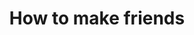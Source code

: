 ---
tag: how-to-make-friends
title: How to make friends
description: >-
  Learning how to make friends doesn't have to be difficult. If you follow these
  steps, then you can build a vibrant social life and escape a life of
  loneliness and isolation. 
hero:
  label:
  heading:
  text_markdown:
page_blocks:
  - _id: block_rich_text
    alignment:
    text_markdown: >-
      Your relationships with other people are the most important thing in your
      life.


      It doesn’t matter how much money you make or how many things you
      accomplish if you don’t have any good friends to share your life with. If
      you doubt that, imagine hitting all of your goals and accomplishments.
      Then imagine that you have no friends to celebrate with, no family members
      to call, and no one who really cares—and the likes you get on social media
      don’t count.


      That emptiness you felt is the importance of friendship. You don’t even
      need a large social circle, but it needs to exist. It doesn’t matter if
      you’re an extrovert, introvert, or somewhere in between. You still need at
      least a few close friends to share your life with.


      Social media friends and co-workers don’t count—at least not initially.
      You have to transition those digital acquaintances and work buddies into
      new friendships. The following articles outline some useful methods for
      making new friends, no matter what you are or what you’re doing.


      ## How to make friends


      [**Hobbies to make new friends:**](/hobbies-to-make-friends/) This article
      breaks down the best hobbies to find potential new friends based on
      developing and then finding people with similar interests. Even if you
      were isolated because of the pandemic, these are great tips to help you
      meet others now that the world has opened back up.


      [**How to make friends as an adult:**](/how-to-make-friends-as-an-adult/)
      Making friends as an adult is hard because we’re out of the artificial
      environment of high school or college. Your social circle mainly now only
      consists of coworkers and people to drink with. Drawing on things that you
      know how to lead or things that you have an interest in learning, this
      article will teach you some cool ways to build new relationships.


      [**How to make friends in a new
      city:**](/how-to-make-friends-in-a-new-city/) Making friends in a new city
      is one of the most difficult things to do. A lot of people imagine that
      it’s easy, but stepping out of your comfort zone and exerting so much
      energy on something you never had to think about is difficult. This post
      teaches you tactics and strategies for making friends in a new city and
      how to handle the social anxiety and mental health strain that this
      endeavor can cause.


      [**Why you don’t have any friends:**](/why-you-cant-make-friends/) This
      post explores why, despite your best efforts, you can’t seem to make any
      friends. Then you learn how to make lasting friendships, not just drinking
      buddies or people on social media.


      ## How to improve social skills


      [**How to be the most interesting man in the
      room:**](/how-to-be-interesting/)Interesting people have an advantage when
      it comes to making friends. More people want to be around them so they’re
      rarely without an invite to meet up, which gives them an opportunity to
      make new friends. This article shows you how to become a more interesting
      person and give off that cool mysterious vibe.


      [**How to start and have a conversation:**](/how-to-start-a-conversation/)
      If you master conversation starters, small talk, being a good listener,
      and body language, it will be a lot easier for you to communicate. The
      easier it is for you to communicate, the easier it will be for you to make
      new friends. Even if you don’t have any common interests with the person
      you’re trying to befriend, they will feel like you do because of how great
      your conversational ability will become after reading this post.


      [**How to be more charismatic:**](/how-to-be-charismatic/) Someone once
      told me that charm makes people like you, but charisma makes people want
      you to like them. This is a subtle but significant difference. Being
      charismatic is a cheat code for socializing. People will always pursue you
      to get together. You’ll be spoiled for choice. Your social life will be
      more than fulfilling.


      [**How to be more likable:**](/how-to-be-likeable/) This post should be
      required reading for everyone, regardless of their social life. It’s a lot
      easier to meet people when you’re likable. At the, very least old friends
      are more likely to stay in touch and new friends are more likely to follow
      up. There is no disadvantage to being likable.


      [**How to socialize and have fun
      sober:**](/how-to-have-fun-and-socialize-sober/) In this day and age, it
      seems like no one knows how to have fun or meet people without alcohol.
      Well, since I’ve been sober since 2013, my social skills have only
      improved. This post teaches you how to be social and have a great time in
      life, without spending all day getting drunk and rooting for your favorite
      sports team with a bunch of strangers.


      &nbsp;
  - _id: posts_relevant
---
